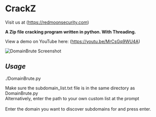# CrackZ

Visit us at (https://redmoonsecurity.com)

**A Zip file cracking program written in python.  With Threading.**

View a demo on YouTube here: (https://youtu.be/MrCsGq9WU4A)

![DomainBrute Screenshot](https://user-images.githubusercontent.com/62467907/79632647-f8d87400-8160-11ea-95d5-85893bad49d8.png)

## *Usage*

./DomainBrute.py

Make sure the subdomain_list.txt file is in the same directory as DomainBrute.py<br/>Alternatively, enter the path to your own custom list at the prompt<br/><br/>Enter the domain you want to discover subdomains for and press enter.
